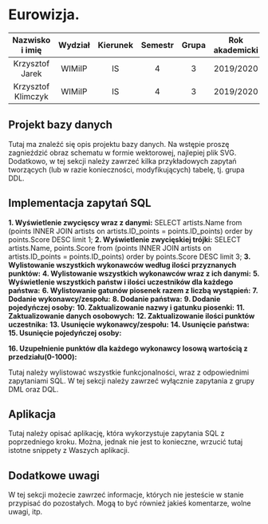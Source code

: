 # Eurowizja.

| Nazwisko i imię | Wydział | Kierunek | Semestr | Grupa | Rok akademicki |
| :-------------: | :-----: | :------: | :-----: | :---: | :------------: |
| Krzysztof Jarek         | WIMiIP  | IS       |   4     | 3     | 2019/2020      |
| Krzysztof Klimczyk        | WIMiIP  | IS       |   4     | 3     | 2019/2020      |

## Projekt bazy danych
Tutaj ma znaleźć się opis projektu bazy danych. Na wstępie proszę zagnieździć obraz schematu w formie wektorowej, najlepiej plik SVG. Dodatkowo, w tej sekcji należy zawrzeć kilka przykładowych zapytań tworzących (lub w razie konieczności, modyfikujących) tabelę, tj. grupa DDL.

## Implementacja zapytań SQL

**1. Wyświetlenie zwycięscy wraz z danymi:**
SELECT artists.Name 
from (points INNER JOIN artists on artists.ID_points = points.ID_points)
order by points.Score DESC limit 1;
**2. Wyświetlenie zwycięskiej trójki:**
SELECT artists.Name, points.Score
from (points
INNER JOIN artists on artists.ID_points = points.ID_points)
order by points.Score DESC limit 3;
**3. Wylistowanie wszystkich wykonawców według ilości przyznanych punktów:**
**4. Wylistowanie wszystkich wykonawców wraz z ich danymi:**
**5. Wyświetlenie wszystkich państw i ilości uczestników dla każdego państwa:**
**6. Wylistowanie gatunów piosenek razem z liczbą wystąpień:**
**7. Dodanie wykonawcy/zespołu:**
**8. Dodanie państwa:**
**9. Dodanie pojedyńczej osoby:**
**10. Zaktualizowanie nazwy i gatunku piosenki:**
**11. Zaktualizowanie danych osobowych:**
**12. Zaktualizowanie ilości punktów uczestnika:**
**13. Usunięcie wykonawcy/zespołu:**
**14. Usunięcie państwa:**
**15. Usunięcie pojedyńczej osoby:**

**16. Uzupełnienie punktów dla każdego wykonawcy losową wartością z przedziału(0-1000):**

Tutaj należy wylistować wszystkie funkcjonalności, wraz z odpowiednimi zapytaniami SQL. W tej sekcji należy zawrzeć wyłącznie zapytania z grupy DML oraz DQL.

## Aplikacja
Tutaj należy opisać aplikację, która wykorzystuje zapytania SQL z poprzedniego kroku. Można, jednak nie jest to konieczne, wrzucić tutaj istotne snippety z Waszych aplikacji.

## Dodatkowe uwagi
W tej sekcji możecie zawrzeć informacje, których nie jesteście w stanie przypisać do pozostałych. Mogą to być również jakieś komentarze, wolne uwagi, itp.

